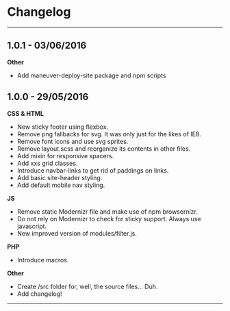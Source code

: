 # Changelog

---

## 1.0.1 - 03/06/2016

**Other**
- Add maneuver-deploy-site package and npm scripts

## 1.0.0 - 29/05/2016

**CSS & HTML**
- New sticky footer using flexbox.
- Remove png fallbacks for svg. It was only just for the likes of IE8.
- Remove font icons and use svg sprites.
- Remove layout.scss and reorganize its contents in other files.
- Add mixin for responsive spacers.
- Add xxs grid classes.
- Introduce navbar-links to get rid of paddings on links.
- Add basic site-header styling.
- Add default mobile nav styling.

**JS**
- Remove static Modernizr file and make use of npm browsernizr.
- Do not rely on Modernizr to check for sticky support. Always use javascript.
- New improved version of modules/filter.js.

**PHP**
- Introduce macros.

**Other**
- Create /src folder for, well, the source files... Duh.
- Add changelog!

---
